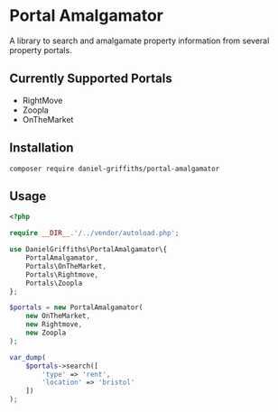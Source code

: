 # Portal Amalgamator

A library to search and amalgamate property information from several property portals.

## Currently Supported Portals

- RightMove
- Zoopla
- OnTheMarket

## Installation

```
composer require daniel-griffiths/portal-amalgamator
```

## Usage

```PHP
<?php

require __DIR__.'/../vendor/autoload.php';

use DanielGriffiths\PortalAmalgamator\{
	PortalAmalgamator,
	Portals\OnTheMarket,
	Portals\Rightmove,
	Portals\Zoopla
};

$portals = new PortalAmalgamator(
    new OnTheMarket,
    new Rightmove,
    new Zoopla
);

var_dump(
	$portals->search([
	    'type' => 'rent',
	    'location' => 'bristol'
	])
);
```